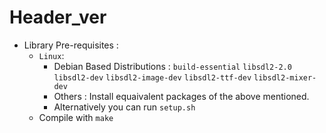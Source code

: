 # Header_ver
* Library Pre-requisites : 
  * ```Linux```:
    * Debian Based Distributions : 
       ```build-essential``` ```libsdl2-2.0```  ```libsdl2-dev``` ```libsdl2-image-dev``` ```libsdl2-ttf-dev``` ```libsdl2-mixer-dev```
    * Others : Install equaivalent packages of the above mentioned. 
    * Alternatively you can run ```setup.sh```
  * Compile with ```make``` 

